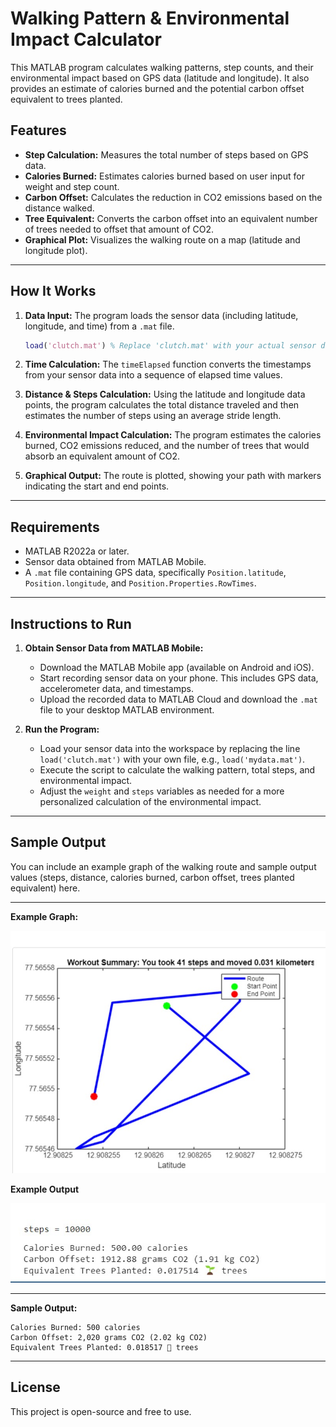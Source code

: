 # Walking Pattern & Environmental Impact Calculator

This MATLAB program calculates walking patterns, step counts, and their environmental impact based on GPS data (latitude and longitude). It also provides an estimate of calories burned and the potential carbon offset equivalent to trees planted.

## Features
- **Step Calculation:** Measures the total number of steps based on GPS data.
- **Calories Burned:** Estimates calories burned based on user input for weight and step count.
- **Carbon Offset:** Calculates the reduction in CO2 emissions based on the distance walked.
- **Tree Equivalent:** Converts the carbon offset into an equivalent number of trees needed to offset that amount of CO2.
- **Graphical Plot:** Visualizes the walking route on a map (latitude and longitude plot).

---

## How It Works

1. **Data Input:**
   The program loads the sensor data (including latitude, longitude, and time) from a `.mat` file.
   ```matlab
   load('clutch.mat') % Replace 'clutch.mat' with your actual sensor data file
   ```

2. **Time Calculation:**
   The `timeElapsed` function converts the timestamps from your sensor data into a sequence of elapsed time values.

3. **Distance & Steps Calculation:**
   Using the latitude and longitude data points, the program calculates the total distance traveled and then estimates the number of steps using an average stride length.

4. **Environmental Impact Calculation:**
   The program estimates the calories burned, CO2 emissions reduced, and the number of trees that would absorb an equivalent amount of CO2.

5. **Graphical Output:**
   The route is plotted, showing your path with markers indicating the start and end points.

---

## Requirements

- MATLAB R2022a or later.
- Sensor data obtained from MATLAB Mobile.
- A `.mat` file containing GPS data, specifically `Position.latitude`, `Position.longitude`, and `Position.Properties.RowTimes`.

---

## Instructions to Run

1. **Obtain Sensor Data from MATLAB Mobile:**
   - Download the MATLAB Mobile app (available on Android and iOS).
   - Start recording sensor data on your phone. This includes GPS data, accelerometer data, and timestamps.
   - Upload the recorded data to MATLAB Cloud and download the `.mat` file to your desktop MATLAB environment.

2. **Run the Program:**
   - Load your sensor data into the workspace by replacing the line `load('clutch.mat')` with your own file, e.g., `load('mydata.mat')`.
   - Execute the script to calculate the walking pattern, total steps, and environmental impact.
   - Adjust the `weight` and `steps` variables as needed for a more personalized calculation of the environmental impact.

---

## Sample Output
You can include an example graph of the walking route and sample output values (steps, distance, calories burned, carbon offset, trees planted equivalent) here.

---

**Example Graph:**


![Output Graph](img/graph.jpg)

**Example Output**

![Output Graph](img/output.jpg)


---

**Sample Output:**
```
Calories Burned: 500 calories
Carbon Offset: 2,020 grams CO2 (2.02 kg CO2)
Equivalent Trees Planted: 0.018517 🌱 trees
```

---

## License

This project is open-source and free to use.